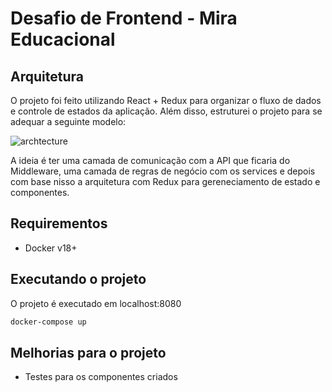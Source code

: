 # Desafio de Frontend - Mira Educacional


## Arquitetura

O projeto foi feito utilizando React + Redux para organizar o fluxo de dados e controle de estados da aplicação.
Além disso, estruturei o projeto para se adequar a seguinte modelo:

![archtecture](https://bitbucket.org/marciohariki/mira-frontend/raw/e3a9e6d864f00103c5719b7e5d44acd3f6b11032/docs/archtecture.png)

A ideia é ter uma camada de comunicação com a API que ficaria do Middleware, uma camada de regras de negócio com os services e depois com base nisso a arquitetura com Redux para gereneciamento de estado e componentes.

## Requirementos

- Docker v18+

## Executando o projeto

O projeto é executado em localhost:8080

```bash
docker-compose up 
```

## Melhorias para o projeto
- Testes para os componentes criados